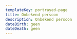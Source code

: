 ```yaml
---
templateKey: portrayed-page
title: Onbekend persoon
description: Onbekend persoon
dateBirth: geen
dateDeath: geen
---
```

